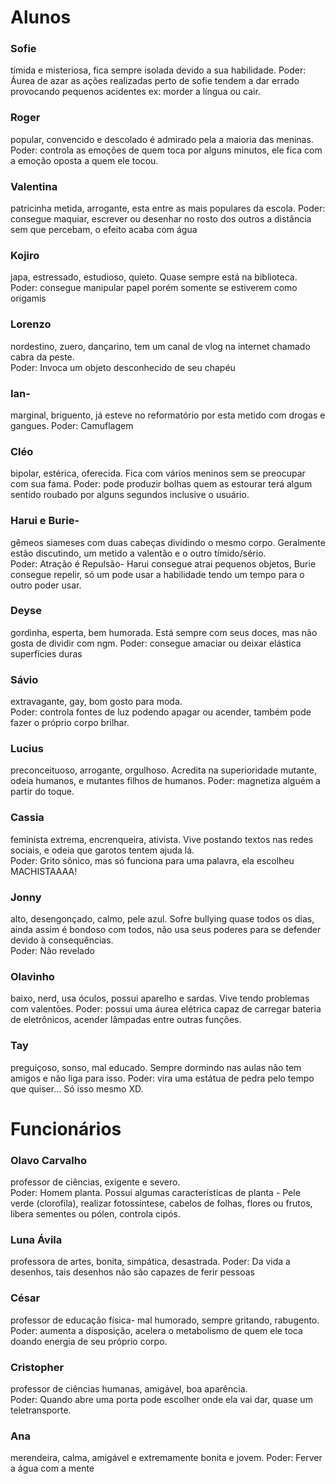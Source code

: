 # Alunos

### Sofie 
tímida e misteriosa, fica sempre isolada devido a sua habilidade. 
Poder:  Áurea de azar as ações realizadas perto de sofie tendem a dar errado provocando pequenos acidentes ex: morder a língua ou cair.

### Roger
popular, convencido e descolado é admirado pela  a maioria das meninas. 
Poder: controla as emoções de quem toca por alguns minutos, ele fica com a emoção oposta a quem ele tocou.

### Valentina
patricinha metida, arrogante, esta entre as mais populares da escola. 
Poder: consegue maquiar, escrever ou desenhar  no rosto dos outros a distância sem que percebam, o efeito acaba com água

### Kojiro
japa, estressado, estudioso, quieto. Quase sempre está na biblioteca.  
Poder:  consegue manipular papel porém somente se estiverem como origamis

### Lorenzo
nordestino, zuero, dançarino,  tem  um canal de vlog na internet chamado cabra da peste.  
Poder:  Invoca um objeto desconhecido de seu chapéu

### Ian- 
marginal, briguento, já esteve no reformatório por esta metido com drogas e gangues. 
Poder:  Camuflagem 

### Cléo 
bipolar, estérica, oferecida. Fica com vários meninos sem se preocupar com sua fama. 
Poder: pode produzir bolhas quem as estourar terá algum sentido roubado por alguns segundos inclusive o usuário. 

### Harui e Burie- 
gêmeos siameses  com duas cabeças dividindo o mesmo corpo. Geralmente estão discutindo, um metido a valentão e o outro tímido/sério.  
Poder: Atração é Repulsão- Harui consegue atrai pequenos objetos, Burie consegue repelir, só um pode usar a habilidade tendo um tempo para o outro poder usar.

### Deyse
gordinha, esperta, bem humorada. Está sempre com seus doces, mas não gosta de dividir com ngm.
Poder:  consegue amaciar ou deixar elástica superfícies duras

### Sávio 
extravagante, gay, bom gosto para moda.    
Poder: controla fontes de luz podendo apagar ou acender, também pode fazer o próprio corpo brilhar.

### Lucius 
preconceituoso, arrogante, orgulhoso. Acredita na superioridade mutante, odeia humanos, e mutantes filhos de humanos.
Poder:  magnetiza alguém a partir do toque.

### Cassia 
feminista extrema, encrenqueira, ativista. Vive postando textos nas redes sociais, e odeia que garotos tentem ajuda lá.  
Poder:  Grito sônico, mas só funciona para uma palavra, ela escolheu  MACHISTAAAA!

### Jonny
alto, desengonçado, calmo, pele azul. Sofre bullying quase todos os dias, ainda assim é bondoso com todos, não usa seus poderes para se defender devido à consequências.  
Poder: Não revelado

### Olavinho
baixo, nerd, usa óculos, possui aparelho e sardas. Vive tendo problemas com valentões.                                                    Poder: possui uma áurea elétrica capaz de carregar bateria de eletrônicos, acender lâmpadas entre outras funções.

### Tay
preguiçoso, sonso, mal educado. Sempre dormindo nas aulas não tem amigos e não liga para isso.                                           Poder:  vira uma estátua de pedra  pelo tempo que quiser...  Só isso mesmo XD.

# Funcionários

### Olavo Carvalho
professor de ciências, exigente e severo.          
Poder:  Homem planta. Possui algumas características de planta - Pele verde (clorofila), realizar fotossíntese, cabelos de folhas, flores ou frutos, libera sementes ou pólen, controla cipós.

### Luna Ávila
professora de artes, bonita, simpática, desastrada.
Poder:  Da vida a desenhos, tais desenhos não são capazes de ferir pessoas

### César
professor de educação física-  mal humorado, sempre gritando, rabugento.                                                  
Poder: aumenta a disposição, acelera o metabolismo de quem ele toca doando energia de seu próprio corpo.

### Cristopher
professor de ciências humanas, amigável, boa aparência.  
Poder:  Quando abre uma porta pode escolher onde ela vai dar, quase um teletransporte.
 
### Ana
merendeira, calma, amigável e extremamente bonita e jovem.
Poder:  Ferver a água com a mente
